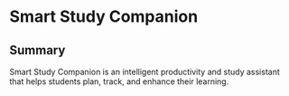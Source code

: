 # Smart Study Companion

## Summary
Smart Study Companion is an intelligent productivity and study assistant that helps students plan, track, and enhance their learning.
